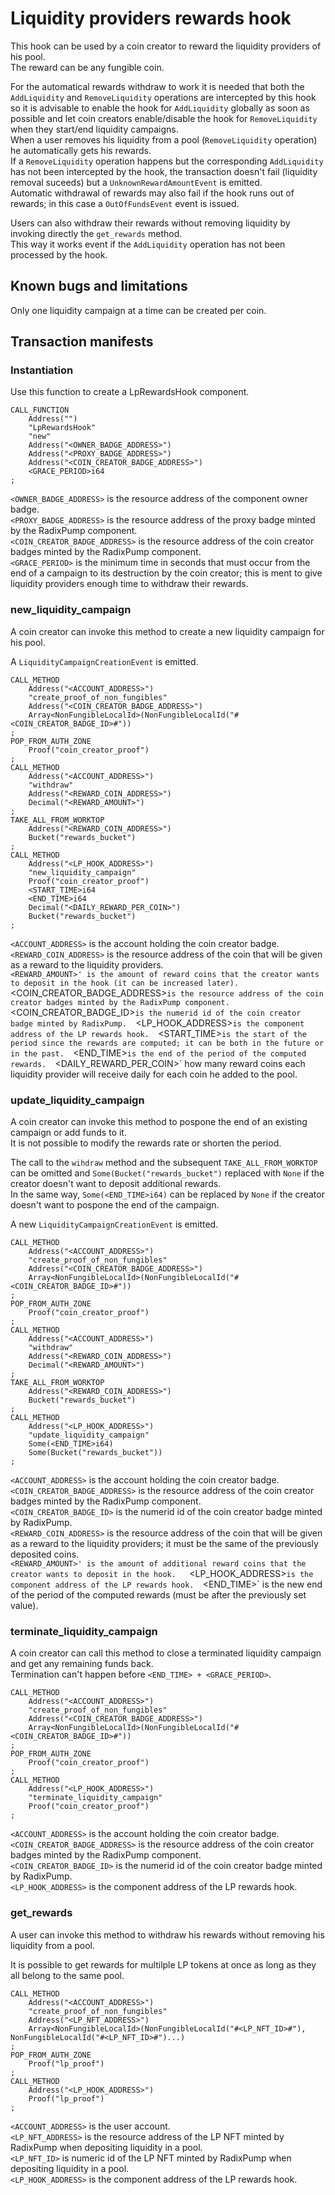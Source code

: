 # Liquidity providers rewards hook

This hook can be used by a coin creator to reward the liquidity providers of his pool.  
The reward can be any fungible coin.  

For the automatical rewards withdraw to work it is needed that both the `AddLiquidity` and `RemoveLiquidity` operations are intercepted by this hook so it is advisable to enable the hook for `AddLiquidity` globally as soon as possible and let coin creators enable/disable the hook for `RemoveLiquidity` when they start/end liquidity campaigns.  
When a user removes his liquidity from a pool (`RemoveLiquidity` operation) he automatically gets his rewards.  
If a `RemoveLiquidity` operation happens but the corresponding `AddLiquidity` has not been intercepted by the hook, the transaction doesn't fail (liquidity removal suceeds) but a `UnknownRewardAmountEvent` is emitted.  
Automatic withdrawal of rewards may also fail if the hook runs out of rewards; in this case a `OutOfFundsEvent` event is issued.  

Users can also withdraw their rewards without removing liquidity by invoking directly the `get_rewards` method.  
This way it works event if the `AddLiquidity` operation has not been processed by the hook.  

## Known bugs and limitations

Only one liquidity campaign at a time can be created per coin.  

## Transaction manifests

### Instantiation

Use this function to create a LpRewardsHook component.  

```
CALL_FUNCTION
    Address("")
    "LpRewardsHook"
    "new"
    Address("<OWNER_BADGE_ADDRESS>")
    Address("<PROXY_BADGE_ADDRESS>")
    Address("<COIN_CREATOR_BADGE_ADDRESS>")
    <GRACE_PERIOD>i64
;
```

`<OWNER_BADGE_ADDRESS>` is the resource address of the component owner badge.  
`<PROXY_BADGE_ADDRESS>` is the resource address of the proxy badge minted by the RadixPump component.  
`<COIN_CREATOR_BADGE_ADDRESS>` is the resource address of the coin creator badges minted by the RadixPump component.  
`<GRACE_PERIOD>` is the minimum time in seconds that must occur from the end of a campaign to its destruction by the coin creator; this is ment to give liquidity providers enough time to withdraw their rewards.  

### new_liquidity_campaign

A coin creator can invoke this method to create a new liquidity campaign for his pool.  

A `LiquidityCampaignCreationEvent` is emitted.  

```
CALL_METHOD
    Address("<ACCOUNT_ADDRESS>")
    "create_proof_of_non_fungibles"
    Address("<COIN_CREATOR_BADGE_ADDRESS>")
    Array<NonFungibleLocalId>(NonFungibleLocalId("#<COIN_CREATOR_BADGE_ID>#"))
;
POP_FROM_AUTH_ZONE
    Proof("coin_creator_proof")
;
CALL_METHOD
    Address("<ACCOUNT_ADDRESS>")
    "withdraw"
    Address("<REWARD_COIN_ADDRESS>")
    Decimal("<REWARD_AMOUNT>")
;
TAKE_ALL_FROM_WORKTOP
    Address("<REWARD_COIN_ADDRESS>")
    Bucket("rewards_bucket")
;
CALL_METHOD
    Address("<LP_HOOK_ADDRESS>")
    "new_liquidity_campaign"
    Proof("coin_creator_proof")
    <START_TIME>i64
    <END_TIME>i64
    Decimal("<DAILY_REWARD_PER_COIN>")
    Bucket("rewards_bucket")
;
```

`<ACCOUNT_ADDRESS>` is the account holding the coin creator badge.  
`<REWARD_COIN_ADDRESS>` is the resource address of the coin that will be given as a reward to the liquidity providers.  
`<REWARD_AMOUNT>' is the amount of reward coins that the creator wants to deposit in the hook (it can be increased later).  
`<COIN_CREATOR_BADGE_ADDRESS>` is the resource address of the coin creator badges minted by the RadixPump component.  
`<COIN_CREATOR_BADGE_ID>` is the numerid id of the coin creator badge minted by RadixPump.  
`<LP_HOOK_ADDRESS>` is the component address of the LP rewards hook.  
`<START_TIME>` is the start of the period since the rewards are computed; it can be both in the future or in the past.  
`<END_TIME>` is the end of the period of the computed rewards.  
`<DAILY_REWARD_PER_COIN>` how many reward coins each liquidity provider will receive daily for each coin he added to the pool.  

### update_liquidity_campaign

A coin creator can invoke this method to pospone the end of an existing campaign or add funds to it.  
It is not possible to modify the rewards rate or shorten the period.  

The call to the `wihdraw` method and the subsequent `TAKE_ALL_FROM_WORKTOP` can be omitted and `Some(Bucket("rewards_bucket")` replaced with `None` if the creator doesn't want to deposit additional rewards.  
In the same way, `Some(<END_TIME>i64)` can be replaced by `None` if the creator doesn't want to pospone the end of the campaign.  

A new `LiquidityCampaignCreationEvent` is emitted.  

```
CALL_METHOD
    Address("<ACCOUNT_ADDRESS>")
    "create_proof_of_non_fungibles"
    Address("<COIN_CREATOR_BADGE_ADDRESS>")
    Array<NonFungibleLocalId>(NonFungibleLocalId("#<COIN_CREATOR_BADGE_ID>#"))
;
POP_FROM_AUTH_ZONE
    Proof("coin_creator_proof")
;
CALL_METHOD
    Address("<ACCOUNT_ADDRESS>")
    "withdraw"
    Address("<REWARD_COIN_ADDRESS>")
    Decimal("<REWARD_AMOUNT>")
;
TAKE_ALL_FROM_WORKTOP
    Address("<REWARD_COIN_ADDRESS>")
    Bucket("rewards_bucket")
;
CALL_METHOD
    Address("<LP_HOOK_ADDRESS>")
    "update_liquidity_campaign"
    Some(<END_TIME>i64)
    Some(Bucket("rewards_bucket"))
;
```
`<ACCOUNT_ADDRESS>` is the account holding the coin creator badge.  
`<COIN_CREATOR_BADGE_ADDRESS>` is the resource address of the coin creator badges minted by the RadixPump component.  
`<COIN_CREATOR_BADGE_ID>` is the numerid id of the coin creator badge minted by RadixPump.  
`<REWARD_COIN_ADDRESS>` is the resource address of the coin that will be given as a reward to the liquidity providers; it must be the same of the previously deposited coins.  
`<REWARD_AMOUNT>' is the amount of additional reward coins that the creator wants to deposit in the hook.  
`<LP_HOOK_ADDRESS>` is the component address of the LP rewards hook.  
`<END_TIME>` is the new end of the period of the computed rewards (must be after the previously set value).  

### terminate_liquidity_campaign

A coin creator can call this method to close a terminated liquidity campaign and get any remaining funds back.  
Termination can't happen before `<END_TIME> + <GRACE_PERIOD>`.  

```
CALL_METHOD
    Address("<ACCOUNT_ADDRESS>")
    "create_proof_of_non_fungibles"
    Address("<COIN_CREATOR_BADGE_ADDRESS>")
    Array<NonFungibleLocalId>(NonFungibleLocalId("#<COIN_CREATOR_BADGE_ID>#"))
;
POP_FROM_AUTH_ZONE
    Proof("coin_creator_proof")
;
CALL_METHOD
    Address("<LP_HOOK_ADDRESS>")
    "terminate_liquidity_campaign"
    Proof("coin_creator_proof")
;
```

`<ACCOUNT_ADDRESS>` is the account holding the coin creator badge.  
`<COIN_CREATOR_BADGE_ADDRESS>` is the resource address of the coin creator badges minted by the RadixPump component.  
`<COIN_CREATOR_BADGE_ID>` is the numerid id of the coin creator badge minted by RadixPump.  
`<LP_HOOK_ADDRESS>` is the component address of the LP rewards hook.  

### get_rewards

A user can invoke this method to withdraw his rewards without removing his liquidity from a pool.  

It is possible to get rewards for multilple LP tokens at once as long as they all belong to the same pool.  

```
CALL_METHOD
    Address("<ACCOUNT_ADDRESS>")
    "create_proof_of_non_fungibles"
    Address("<LP_NFT_ADDRESS>")
    Array<NonFungibleLocalId>(NonFungibleLocalId("#<LP_NFT_ID>#"), NonFungibleLocalId("#<LP_NFT_ID>#")...)
;
POP_FROM_AUTH_ZONE
    Proof("lp_proof")
;
CALL_METHOD
    Address("<LP_HOOK_ADDRESS>")
    Proof("lp_proof")
;
```

`<ACCOUNT_ADDRESS>` is the user account.  
`<LP_NFT_ADDRESS>` is the resource address of the LP NFT minted by RadixPump when depositing liquidity in a pool.  
`<LP_NFT_ID>` is numeric id of the LP NFT minted by RadixPump when depositing liquidity in a pool.  
`<LP_HOOK_ADDRESS>` is the component address of the LP rewards hook.  

